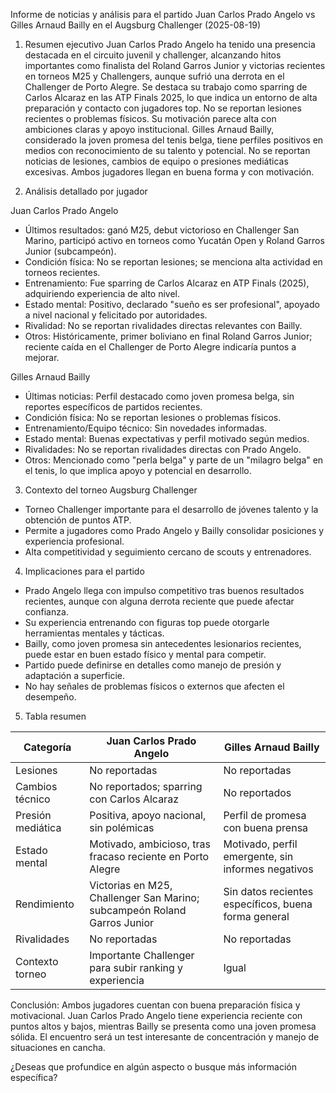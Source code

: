Informe de noticias y análisis para el partido Juan Carlos Prado Angelo vs Gilles Arnaud Bailly en el Augsburg Challenger (2025-08-19)

1. Resumen ejecutivo
Juan Carlos Prado Angelo ha tenido una presencia destacada en el circuito juvenil y challenger, alcanzando hitos importantes como finalista del Roland Garros Junior y victorias recientes en torneos M25 y Challengers, aunque sufrió una derrota en el Challenger de Porto Alegre. Se destaca su trabajo como sparring de Carlos Alcaraz en las ATP Finals 2025, lo que indica un entorno de alta preparación y contacto con jugadores top. No se reportan lesiones recientes o problemas físicos. Su motivación parece alta con ambiciones claras y apoyo institucional. Gilles Arnaud Bailly, considerado la joven promesa del tenis belga, tiene perfiles positivos en medios con reconocimiento de su talento y potencial. No se reportan noticias de lesiones, cambios de equipo o presiones mediáticas excesivas. Ambos jugadores llegan en buena forma y con motivación.

2. Análisis detallado por jugador

Juan Carlos Prado Angelo
- Últimos resultados: ganó M25, debut victorioso en Challenger San Marino, participó activo en torneos como Yucatán Open y Roland Garros Junior (subcampeón).
- Condición física: No se reportan lesiones; se menciona alta actividad en torneos recientes.
- Entrenamiento: Fue sparring de Carlos Alcaraz en ATP Finals (2025), adquiriendo experiencia de alto nivel.
- Estado mental: Positivo, declarado "sueño es ser profesional", apoyado a nivel nacional y felicitado por autoridades.
- Rivalidad: No se reportan rivalidades directas relevantes con Bailly.
- Otros: Históricamente, primer boliviano en final Roland Garros Junior; reciente caída en el Challenger de Porto Alegre indicaría puntos a mejorar.

Gilles Arnaud Bailly
- Últimas noticias: Perfil destacado como joven promesa belga, sin reportes específicos de partidos recientes.
- Condición física: No se reportan lesiones o problemas físicos.
- Entrenamiento/Equipo técnico: Sin novedades informadas.
- Estado mental: Buenas expectativas y perfil motivado según medios.
- Rivalidades: No se reportan rivalidades directas con Prado Angelo.
- Otros: Mencionado como "perla belga" y parte de un "milagro belga" en el tenis, lo que implica apoyo y potencial en desarrollo.

3. Contexto del torneo Augsburg Challenger
- Torneo Challenger importante para el desarrollo de jóvenes talento y la obtención de puntos ATP.
- Permite a jugadores como Prado Angelo y Bailly consolidar posiciones y experiencia profesional.
- Alta competitividad y seguimiento cercano de scouts y entrenadores.

4. Implicaciones para el partido
- Prado Angelo llega con impulso competitivo tras buenos resultados recientes, aunque con alguna derrota reciente que puede afectar confianza.
- Su experiencia entrenando con figuras top puede otorgarle herramientas mentales y tácticas.
- Bailly, como joven promesa sin antecedentes lesionarios recientes, puede estar en buen estado físico y mental para competir.
- Partido puede definirse en detalles como manejo de presión y adaptación a superficie.
- No hay señales de problemas físicos o externos que afecten el desempeño.

5. Tabla resumen

| Categoría           | Juan Carlos Prado Angelo                                  | Gilles Arnaud Bailly                                  |
|---------------------|----------------------------------------------------------|-----------------------------------------------------|
| Lesiones            | No reportadas                                            | No reportadas                                       |
| Cambios técnico     | No reportados; sparring con Carlos Alcaraz               | No reportados                                       |
| Presión mediática   | Positiva, apoyo nacional, sin polémicas                 | Perfil de promesa con buena prensa                   |
| Estado mental       | Motivado, ambicioso, tras fracaso reciente en Porto Alegre | Motivado, perfil emergente, sin informes negativos  |
| Rendimiento         | Victorias en M25, Challenger San Marino; subcampeón Roland Garros Junior | Sin datos recientes específicos, buena forma general |
| Rivalidades         | No reportadas                                           | No reportadas                                       |
| Contexto torneo     | Importante Challenger para subir ranking y experiencia    | Igual                                                |

Conclusión: Ambos jugadores cuentan con buena preparación física y motivacional. Juan Carlos Prado Angelo tiene experiencia reciente con puntos altos y bajos, mientras Bailly se presenta como una joven promesa sólida. El encuentro será un test interesante de concentración y manejo de situaciones en cancha.

¿Deseas que profundice en algún aspecto o busque más información específica?